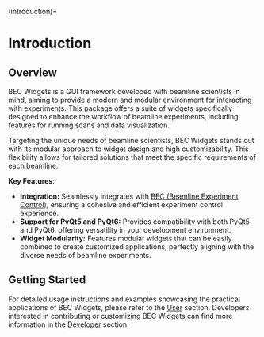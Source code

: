 (introduction)=
# Introduction

## Overview

BEC Widgets is a GUI framework developed with beamline scientists in mind, aiming to provide a modern and modular environment for interacting with experiments. This package offers a suite of widgets specifically designed to enhance the workflow of beamline experiments, including features for running scans and data visualization.

Targeting the unique needs of beamline scientists, BEC Widgets stands out with its modular approach to widget design and high customizability. This flexibility allows for tailored solutions that meet the specific requirements of each beamline.

**Key Features**:

- **Integration:** Seamlessly integrates with [BEC (Beamline Experiment Control)](https://gitlab.psi.ch/bec/bec), ensuring a cohesive and efficient experiment control experience.
- **Support for PyQt5 and PyQt6:** Provides compatibility with both PyQt5 and PyQt6, offering versatility in your development environment.
- **Widget Modularity:** Features modular widgets that can be easily combined to create customized applications, perfectly aligning with the diverse needs of beamline experiments.

## Getting Started

For detailed usage instructions and examples showcasing the practical applications of BEC Widgets, please refer to the [User](#user) section. Developers interested in contributing or customizing BEC Widgets can find more information in the [Developer](#developer) section.